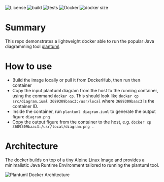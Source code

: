 ![License](https://img.shields.io/badge/License-Apache_2.0-blue.svg)
![build](https://github.com/maciejskorski/plantuml-docker/actions/workflows/docker-image.yaml/badge.svg)
![tests](https://github.com/maciejskorski/plantuml-docker/actions/workflows/docker-test.yaml/badge.svg)
![Docker](https://img.shields.io/badge/dockerhub-images-important.svg?logo=LOGO)
![docker size](https://img.shields.io/docker/image-size/maciejskorski/plantuml-docker?sort=date)

# Summary

This repo demonstrates a lightweight docker able to run the popular Java diagramming tool [plantuml](http://www.plantuml.com/plantuml/uml/SyfFKj2rKt3CoKnELR1Io4ZDoSa70000).

# How to use

* Build the image locally or pull it from DockerHub, then run then container 
* Copy the input plantuml diagram from the host to the running container, using the command `docker cp`. This should look like `docker cp src/diagram.iuml 3689309baac3:/usr/local` where `3689309baac3` is the container ID.
* Inside the container, run `plantuml diagram.iuml` to generate the output figure `diagram.png`
* Copy the output figure from the container to the host, e.g. `docker cp 3689309baac3:/usr/local/diagram.png .`

# Architecture

The docker builds on top of a tiny [Alpine Linux Image](https://hub.docker.com/_/alpine) and provides a minimalistic Java Runtime Environment tailored to running the plantuml tool.

![Plantuml Docker Architecture](http://www.plantuml.com/plantuml/proxy?cache=no&src=https://raw.githubusercontent.com/maciejskorski/plantuml-docker/main/src/diagram.iuml)

